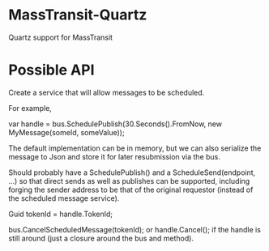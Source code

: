 MassTransit-Quartz
==================

Quartz support for MassTransit

Possible API
==============

Create a service that will allow messages to be scheduled.

For example,

var handle = bus.SchedulePublish(30.Seconds().FromNow, new MyMessage(someId, someValue));

The default implementation can be in memory, but we can also serialize the message to Json and store it for later resubmission via the bus.

Should probably have a SchedulePublish() and a ScheduleSend(endpoint, ...) so that direct sends as well as publishes can be supported, including forging the sender address to be that of the original requestor (instead of the scheduled message service).

Guid tokenId = handle.TokenId;

bus.CancelScheduledMessage(tokenId);
or handle.Cancel(); if the handle is still around (just a closure around the bus and method).